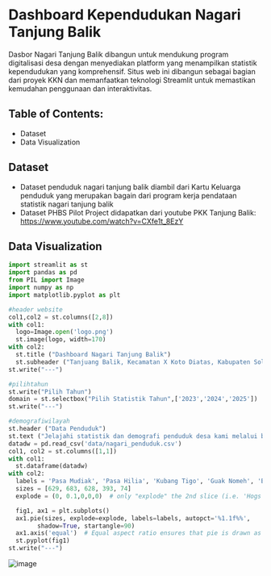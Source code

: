 # Dashboard Kependudukan Nagari Tanjung Balik

Dasbor Nagari Tanjung Balik dibangun untuk mendukung program digitalisasi desa dengan menyediakan platform yang menampilkan statistik kependudukan yang komprehensif. Situs web ini dibangun sebagai bagian dari proyek KKN dan memanfaatkan teknologi Streamlit untuk memastikan kemudahan penggunaan dan interaktivitas.

## Table of Contents:

- Dataset
- Data Visualization

  
## Dataset
- Dataset penduduk nagari tanjung balik diambil dari Kartu Keluarga penduduk yang merupakan bagain dari program kerja pendataan statistik nagari tanjung balik
- Dataset PHBS Pilot Project didapatkan dari youtube PKK Tanjung Balik: https://www.youtube.com/watch?v=CXfe1t_8EzY

## Data Visualization
```python
import streamlit as st
import pandas as pd
from PIL import Image
import numpy as np
import matplotlib.pyplot as plt

#header website
col1,col2 = st.columns([2,8])
with col1:
  logo=Image.open('logo.png')
  st.image(logo, width=170)
with col2:
  st.title ("Dashboard Nagari Tanjung Balik")
  st.subheader ("Tanjuang Balik, Kecamatan X Koto Diatas, Kabupaten Solok, Sumatera Barat")
st.write("---")

#pilihtahun
st.write("Pilih Tahun")
domain = st.selectbox("Pilih Statistik Tahun",['2023','2024','2025'])
st.write("---")

#demografiwilayah
st.header ("Data Penduduk")
st.text ("Jelajahi statistik dan demografi penduduk desa kami melalui bagian informasi populasi yang interaktif dan informatif.")
datadw = pd.read_csv('data/nagari_penduduk.csv')
col1, col2 = st.columns([1,1])
with col1:
  st.dataframe(datadw)
with col2:
  labels = 'Pasa Mudiak', 'Pasa Hilia', 'Kubang Tigo', 'Guak Nomeh', 'Batu Laweh'
  sizes = [629, 683, 628, 393, 74]
  explode = (0, 0.1,0,0,0)  # only "explode" the 2nd slice (i.e. 'Hogs')

  fig1, ax1 = plt.subplots()
  ax1.pie(sizes, explode=explode, labels=labels, autopct='%1.1f%%',
        shadow=True, startangle=90)
  ax1.axis('equal')  # Equal aspect ratio ensures that pie is drawn as a circle.
  st.pyplot(fig1)
st.write("---")
```
![image](https://github.com/user-attachments/assets/6de36acb-f6fa-47ae-b3e9-dc028025ab9e)
